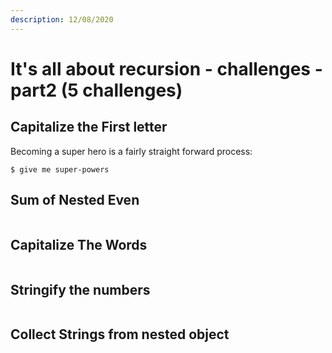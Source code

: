 ```yaml
---
description: 12/08/2020
---
```


# It's all about recursion - challenges - part2 \(5 challenges\)

## Capitalize the First letter

Becoming a super hero is a fairly straight forward process:

```
$ give me super-powers
```

## Sum of Nested Even

```text

```

## Capitalize The Words

```text

```

## Stringify the numbers

```text

```

## Collect Strings from nested object 

```text

```



